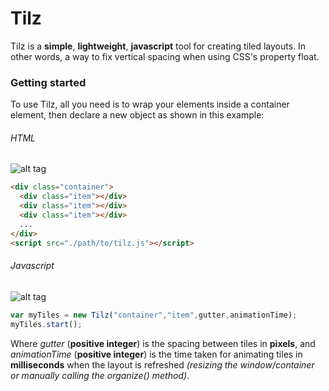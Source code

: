 # Tilz
Tilz is a **simple**, **lightweight**, **javascript** tool for creating tiled layouts. In other words, a way to fix vertical spacing when using CSS's property float.
### Getting started
To use Tilz, all you need is to wrap your elements inside a container element, then declare a new object as shown in this example:
###### HTML
![alt tag](https://cloud.githubusercontent.com/assets/15676122/10978603/bf8635f2-83ef-11e5-9849-67c48976e58a.png)
```html
<div class="container">
  <div class="item"></div>
  <div class="item"></div>
  <div class="item"></div>
  ...
</div>
<script src="./path/to/tilz.js"></script>
```
###### Javascript
![alt tag](https://cloud.githubusercontent.com/assets/15676122/10978604/bfafd894-83ef-11e5-8880-9b3de56be4aa.png)
```javascript
var myTiles = new Tilz("container","item",gutter,animationTime);
myTiles.start();
```
Where *gutter* (**positive integer**) is the spacing between tiles in **pixels**, and *animationTime* (**positive integer**) is the time taken for animating tiles in **milliseconds** when the layout is refreshed *(resizing the window/container or manually calling the organize() method)*.
